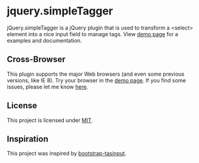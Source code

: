 # jquery.simpleTagger
jQuery.simpleTagger is a jQuery plugin that is used to transform a &lt;select&gt; element into a nice input field to manage tags.
View <a href ="http://jpapillon.github.io/jquery.simpleTagger">demo page</a> for a examples and documentation.

## Cross-Browser
This plugin supports the major Web browsers (and even some previous versions, like IE 8). Try your browser in the <a href ="http://jpapillon.github.io/jquery.simpleTagger">demo page</a>. If you find some issues, please let me know <a href="https://github.com/jpapillon/jquery.simpleTagger/issues">here</a>.

## License
This project is licensed under [MIT](https://raw.github.com/jpapillon/jquery.simpleTagger/master/LICENSE "Read more about the MIT license").

## Inspiration
This project was inspired by <a href="https://github.com/TimSchlechter/bootstrap-tagsinput" target="_blank">bootstrap-tasinput</a>.